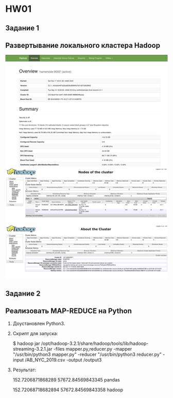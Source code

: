 # HW01

## Задание 1
## Развертывание локального кластера Hadoop

![](NN.png)
![](RM.png)
![](RM1.png)



## Задание 2
## Реализовать MAP-REDUCE на Python

1. Доустановлен Python3.
    
2. Cкрипт для запуска:
        
    $ hadoop jar /opt/hadoop-3.2.1/share/hadoop/tools/lib/hadoop-streaming-3.2.1.jar -files mapper.py,reducer.py 
    -mapper "/usr/bin/python3 mapper.py" -reducer "/usr/bin/python3 reducer.py" -input /AB_NYC_2019.csv -output /output3
    

3. Результат:    
    
    152.7206871868289	57672.84569843345   pandas
    
    152.72068718682894	57672.84569843358   hadoop
